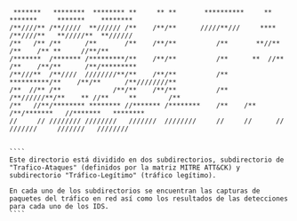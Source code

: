 `````


 *******   ********  ******** **     ** **       **********     **     *******     *******    ********      
/**////** /**/////  **////// /**    /**/**      /////**///     ****   /**////**   **/////**  **//////       
/**   /** /**      /**       /**    /**/**          /**       **//**  /**    /** **     //**/**             
/*******  /******* /*********/**    /**/**          /**      **  //** /**    /**/**      /**/*********      
/**///**  /**////  ////////**/**    /**/**          /**     **********/**    /**/**      /**////////**      
/**  //** /**             /**/**    /**/**          /**    /**//////**/**    ** //**     **        /**      
/**   //**/******** ******** //******* /********    /**    /**     /**/*******   //*******   ********       
//     // //////// ////////   ///////  ////////     //     //      // ///////     ///////   //////// 


````
Este directorio está dividido en dos subdirectorios, subdirectorio de "Trafico-Ataques" (definidos por la matriz MITRE ATT&CK) y subdirectorio "Tráfico-Legítimo" (tráfico legítimo).

En cada uno de los subdirectorios se encuentran las capturas de paquetes del tráfico en red así como los resultados de las detecciones para cada uno de los IDS.
````
